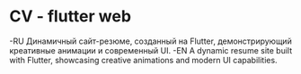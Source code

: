 # CV - flutter web
-RU
  Динамичный сайт-резюме, созданный на Flutter, демонстрирующий креативные анимации и современный UI.
-EN
  A dynamic resume site built with Flutter, showcasing creative animations and modern UI capabilities.
